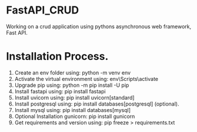 # FastAPI_CRUD
Working on a crud application using pythons asynchronous web framework, Fast API. 

# Installation Process.
1. Create an env folder using:
	python -m venv env
2. Activate the virtual environment using:
	env\Scripts\activate
3. Upgrade pip using:
	python -m pip install -U pip
4. Install fastapi using:
	pip install fastapi
5. Install uvicorn using:
	pip install uvicorn[standard]
6. Install postgresql using:
	pip install databases[postgresql] (optional).
7. Install mysql using:
	pip install databases[mysql]
8. Optional Installation gunicorn:
	pip install gunicorn
9. Get requirements and version using:
    pip freeze > requirements.txt

